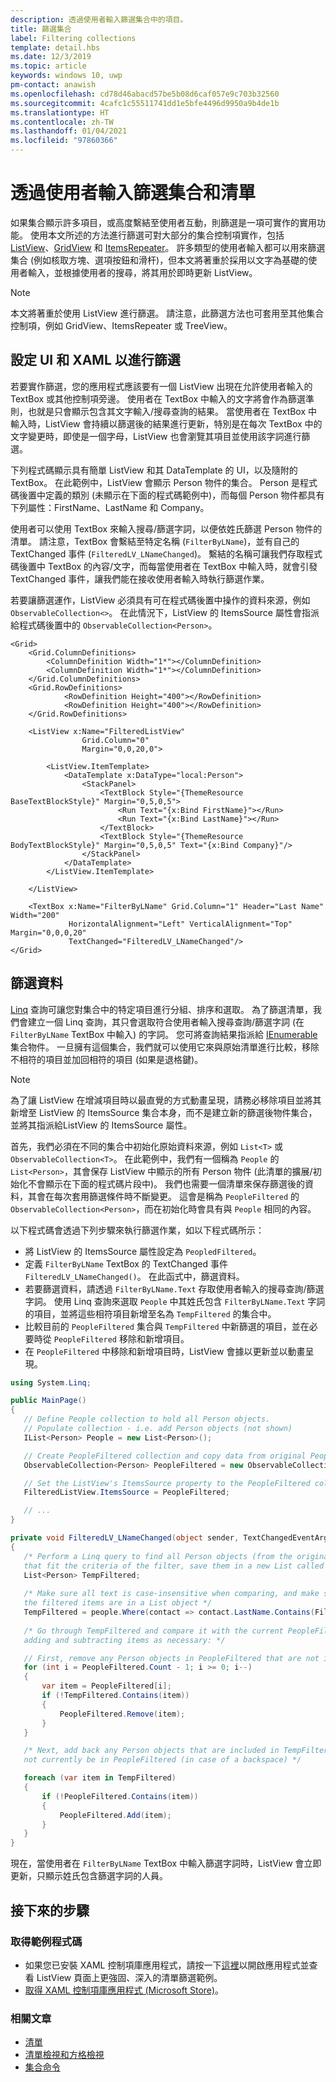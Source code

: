 ```yaml
---
description: 透過使用者輸入篩選集合中的項目。
title: 篩選集合
label: Filtering collections
template: detail.hbs
ms.date: 12/3/2019
ms.topic: article
keywords: windows 10, uwp
pm-contact: anawish
ms.openlocfilehash: cd78d46abacd57be5b08d6caf057e9c703b32560
ms.sourcegitcommit: 4cafc1c55511741dd1e5bfe4496d9950a9b4de1b
ms.translationtype: HT
ms.contentlocale: zh-TW
ms.lasthandoff: 01/04/2021
ms.locfileid: "97860366"
---
```

# <a name="filtering-collections-and-lists-through-user-input"></a>透過使用者輸入篩選集合和清單
如果集合顯示許多項目，或高度繫結至使用者互動，則篩選是一項可實作的實用功能。 使用本文所述的方法進行篩選可對大部分的集合控制項實作，包括 [ListView](/uwp/api/Windows.UI.Xaml.Controls.ListView)、[GridView](/uwp/api/windows.ui.xaml.controls.gridview) 和 [ItemsRepeater](/uwp/api/microsoft.ui.xaml.controls.itemsrepeater?view=winui-2.2&preserve-view=true)。 許多類型的使用者輸入都可以用來篩選集合 (例如核取方塊、選項按鈕和滑杆)，但本文將著重於採用以文字為基礎的使用者輸入，並根據使用者的搜尋，將其用於即時更新 ListView。 

> [!NOTE]
> 本文將著重於使用 ListView 進行篩選。 請注意，此篩選方法也可套用至其他集合控制項，例如 GridView、ItemsRepeater 或 TreeView。

## <a name="setting-up-the-ui-and-xaml-for-filtering"></a>設定 UI 和 XAML 以進行篩選
若要實作篩選，您的應用程式應該要有一個 ListView 出現在允許使用者輸入的 TextBox 或其他控制項旁邊。 使用者在 TextBox 中輸入的文字將會作為篩選準則，也就是只會顯示包含其文字輸入/搜尋查詢的結果。 當使用者在 TextBox 中輸入時，ListView 會持續以篩選後的結果進行更新，特別是在每次 TextBox 中的文字變更時，即使是一個字母，ListView 也會瀏覽其項目並使用該字詞進行篩選。

下列程式碼顯示具有簡單 ListView 和其 DataTemplate 的 UI，以及隨附的 TextBox。 在此範例中，ListView 會顯示 Person 物件的集合。 Person 是程式碼後置中定義的類別 (未顯示在下面的程式碼範例中)，而每個 Person 物件都具有下列屬性：FirstName、LastName 和 Company。

使用者可以使用 TextBox 來輸入搜尋/篩選字詞，以便依姓氏篩選 Person 物件的清單。 請注意，TextBox 會繫結至特定名稱 (`FilterByLName`)，並有自己的 TextChanged 事件 (`FilteredLV_LNameChanged`)。 繫結的名稱可讓我們存取程式碼後置中 TextBox 的內容/文字，而每當使用者在 TextBox 中輸入時，就會引發 TextChanged 事件，讓我們能在接收使用者輸入時執行篩選作業。 

若要讓篩選運作，ListView 必須具有可在程式碼後置中操作的資料來源，例如 `ObservableCollection<>`。 在此情況下，ListView 的 ItemsSource 屬性會指派給程式碼後置中的 `ObservableCollection<Person>`。 

```xaml
<Grid>
    <Grid.ColumnDefinitions>
        <ColumnDefinition Width="1*"></ColumnDefinition>
        <ColumnDefinition Width="1*"></ColumnDefinition>
    </Grid.ColumnDefinitions>
    <Grid.RowDefinitions>
            <RowDefinition Height="400"></RowDefinition>
            <RowDefinition Height="400"></RowDefinition>
    </Grid.RowDefinitions>

    <ListView x:Name="FilteredListView"
                Grid.Column="0"
                Margin="0,0,20,0">

        <ListView.ItemTemplate>
            <DataTemplate x:DataType="local:Person">
                <StackPanel>
                    <TextBlock Style="{ThemeResource BaseTextBlockStyle}" Margin="0,5,0,5">
                        <Run Text="{x:Bind FirstName}"></Run>
                        <Run Text="{x:Bind LastName}"></Run>
                    </TextBlock>
                    <TextBlock Style="{ThemeResource BodyTextBlockStyle}" Margin="0,5,0,5" Text="{x:Bind Company}"/>
                </StackPanel>
            </DataTemplate>
        </ListView.ItemTemplate>

    </ListView>

    <TextBox x:Name="FilterByLName" Grid.Column="1" Header="Last Name" Width="200"
             HorizontalAlignment="Left" VerticalAlignment="Top" Margin="0,0,0,20"
             TextChanged="FilteredLV_LNameChanged"/>
</Grid>
```
## <a name="filtering-the-data"></a>篩選資料
[Linq](/dotnet/csharp/programming-guide/concepts/linq/introduction-to-linq-queries) 查詢可讓您對集合中的特定項目進行分組、排序和選取。 為了篩選清單，我們會建立一個 Linq 查詢，其只會選取符合使用者輸入搜尋查詢/篩選字詞 (在 `FilterByLName` TextBox 中輸入) 的字詞。 您可將查詢結果指派給 [IEnumerable<T>](/dotnet/api/system.collections.generic.ienumerable-1) 集合物件。 一旦擁有這個集合，我們就可以使用它來與原始清單進行比較，移除不相符的項目並加回相符的項目 (如果是退格鍵)。

> [!NOTE]
> 為了讓 ListView 在增減項目時以最直覺的方式動畫呈現，請務必移除項目並將其新增至 ListView 的 ItemsSource 集合本身，而不是建立新的篩選後物件集合，並將其指派給ListView 的 ItemsSource 屬性。

首先，我們必須在不同的集合中初始化原始資料來源，例如 `List<T>` 或 `ObservableCollection<T>`。 在此範例中，我們有一個稱為 `People` 的 `List<Person>`，其會保存 ListView 中顯示的所有 Person 物件 (此清單的擴展/初始化不會顯示在下面的程式碼片段中)。 我們也需要一個清單來保存篩選後的資料，其會在每次套用篩選條件時不斷變更。 這會是稱為 `PeopleFiltered` 的 `ObservableCollection<Person>`，而在初始化時會具有與 `People` 相同的內容。
 
以下程式碼會透過下列步驟來執行篩選作業，如以下程式碼所示：
 - 將 ListView 的 ItemsSource 屬性設定為 `PeopledFiltered`。 
 - 定義 `FilterByLName` TextBox 的 TextChanged 事件 `FilteredLV_LNameChanged()`。 在此函式中，篩選資料。
 - 若要篩選資料，請透過 `FilterByLName.Text` 存取使用者輸入的搜尋查詢/篩選字詞。 使用 Linq 查詢來選取 `People` 中其姓氏包含 `FilterByLName.Text` 字詞的項目，並將這些相符項目新增至名為 `TempFiltered` 的集合中。
 - 比較目前的 `PeopleFiltered` 集合與 `TempFiltered` 中新篩選的項目，並在必要時從 `PeopleFiltered` 移除和新增項目。
 - 在 `PeopleFiltered` 中移除和新增項目時，ListView 會據以更新並以動畫呈現。

 ```csharp
using System.Linq;

public MainPage()
{
    // Define People collection to hold all Person objects. 
    // Populate collection - i.e. add Person objects (not shown)
    IList<Person> People = new List<Person>();

    // Create PeopleFiltered collection and copy data from original People collection
    ObservableCollection<Person> PeopleFiltered = new ObservableCollection<Person>(People);

    // Set the ListView's ItemsSource property to the PeopleFiltered collection
    FilteredListView.ItemsSource = PeopleFiltered;

    // ... 
}

private void FilteredLV_LNameChanged(object sender, TextChangedEventArgs e)
{
    /* Perform a Linq query to find all Person objects (from the original People collection)
    that fit the criteria of the filter, save them in a new List called TempFiltered. */
    List<Person> TempFiltered;
    
    /* Make sure all text is case-insensitive when comparing, and make sure 
    the filtered items are in a List object */
    TempFiltered = people.Where(contact => contact.LastName.Contains(FilterByLName.Text, StringComparison.InvariantCultureIgnoreCase)).ToList();
    
    /* Go through TempFiltered and compare it with the current PeopleFiltered collection,
    adding and subtracting items as necessary: */

    // First, remove any Person objects in PeopleFiltered that are not in TempFiltered
    for (int i = PeopleFiltered.Count - 1; i >= 0; i--)
    {
        var item = PeopleFiltered[i];
        if (!TempFiltered.Contains(item))
        {
            PeopleFiltered.Remove(item);
        }
    }

    /* Next, add back any Person objects that are included in TempFiltered and may 
    not currently be in PeopleFiltered (in case of a backspace) */

    foreach (var item in TempFiltered)
    {
        if (!PeopleFiltered.Contains(item))
        {
            PeopleFiltered.Add(item);
        }
    }
}
 ```

現在，當使用者在 `FilterByLName` TextBox 中輸入篩選字詞時，ListView 會立即更新，只顯示姓氏包含篩選字詞的人員。

## <a name="next-steps"></a>接下來的步驟

### <a name="get-the-sample-code"></a>取得範例程式碼
- 如果您已安裝 XAML 控制項庫</strong>應用程式，請按一下[這裡](xamlcontrolsgallery:/item/ListView)以開啟應用程式並查看 ListView 頁面上更強固、深入的清單篩選範例。
- [取得 XAML 控制項庫應用程式 (Microsoft Store)](https://www.microsoft.com/store/productId/9MSVH128X2ZT)。

### <a name="related-articles"></a>相關文章
- [清單](lists.md)
- [清單檢視和方格檢視](listview-and-gridview.md)
- [集合命令](collection-commanding.md)
